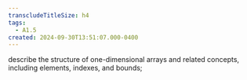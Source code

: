 ```yaml
---
transcludeTitleSize: h4
tags:
  - A1.5
created: 2024-09-30T13:51:07.000-0400
---
```

describe the structure of one-dimensional arrays and related concepts, including elements, indexes, and bounds;